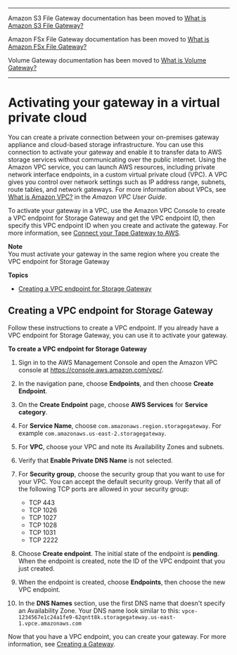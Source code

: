 --------

Amazon S3 File Gateway documentation has been moved to [What is Amazon S3 File Gateway?](https://docs.aws.amazon.com/filegateway/latest/files3/WhatIsStorageGateway.html)

Amazon FSx File Gateway documentation has been moved to [What is Amazon FSx File Gateway?](https://docs.aws.amazon.com/filegateway/latest/filefsxw/WhatIsStorageGateway.html)

Volume Gateway documentation has been moved to [What is Volume Gateway?](https://docs.aws.amazon.com/storagegateway/latest/vgw/WhatIsStorageGateway.html)

--------

# Activating your gateway in a virtual private cloud<a name="gateway-private-link"></a>

You can create a private connection between your on\-premises gateway appliance and cloud\-based storage infrastructure\. You can use this connection to activate your gateway and enable it to transfer data to AWS storage services without communicating over the public internet\. Using the Amazon VPC service, you can launch AWS resources, including private network interface endpoints, in a custom virtual private cloud \(VPC\)\. A VPC gives you control over network settings such as IP address range, subnets, route tables, and network gateways\. For more information about VPCs, see [What is Amazon VPC?](https://docs.aws.amazon.com/vpc/latest/userguide/what-is-amazon-vpc.html) in the *Amazon VPC User Guide*\.

To activate your gateway in a VPC, use the Amazon VPC Console to create a VPC endpoint for Storage Gateway and get the VPC endpoint ID, then specify this VPC endpoint ID when you create and activate the gateway\. For more information, see [Connect your Tape Gateway to AWS](https://docs.aws.amazon.com/storagegateway/latest/tgw/create-gateway-vtl.html#connect-to-amazon-tape)\.

**Note**  
You must activate your gateway in the same region where you create the VPC endpoint for Storage Gateway

**Topics**
+ [Creating a VPC endpoint for Storage Gateway](#create-vpc-endpoint)

## Creating a VPC endpoint for Storage Gateway<a name="create-vpc-endpoint"></a>

Follow these instructions to create a VPC endpoint\. If you already have a VPC endpoint for Storage Gateway, you can use it to activate your gateway\.<a name="create-vpc-steps"></a>

**To create a VPC endpoint for Storage Gateway**

1. Sign in to the AWS Management Console and open the Amazon VPC console at [https://console\.aws\.amazon\.com/vpc/](https://console.aws.amazon.com/vpc/)\.

1. In the navigation pane, choose **Endpoints**, and then choose **Create Endpoint**\.

1. On the **Create Endpoint** page, choose **AWS Services** for **Service category**\.

1. For **Service Name**, choose `com.amazonaws.region.storagegateway`\. For example `com.amazonaws.us-east-2.storagegateway`\.

1. For **VPC**, choose your VPC and note its Availability Zones and subnets\.

1. Verify that **Enable Private DNS Name** is not selected\.

1. For **Security group**, choose the security group that you want to use for your VPC\. You can accept the default security group\. Verify that all of the following TCP ports are allowed in your security group:
   + TCP 443
   + TCP 1026
   + TCP 1027
   + TCP 1028
   + TCP 1031
   + TCP 2222

1. Choose **Create endpoint**\. The initial state of the endpoint is **pending**\. When the endpoint is created, note the ID of the VPC endpoint that you just created\.

1. When the endpoint is created, choose **Endpoints**, then choose the new VPC endpoint\.

1. In the **DNS Names** section, use the first DNS name that doesn't specify an Availability Zone\. Your DNS name look similar to this: `vpce-1234567e1c24a1fe9-62qntt8k.storagegateway.us-east-1.vpce.amazonaws.com `

Now that you have a VPC endpoint, you can create your gateway\. For more information, see [Creating a Gateway](https://docs.aws.amazon.com/storagegateway/latest/tgw/create-gateway-vtl.html)\.